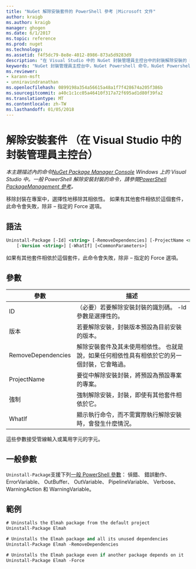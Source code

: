 ```yaml
---
title: "NuGet 解除安裝套件的 PowerShell 參考 |Microsoft 文件"
author: kraigb
ms.author: kraigb
manager: ghogen
ms.date: 6/1/2017
ms.topic: reference
ms.prod: nuget
ms.technology: 
ms.assetid: f4f5dc79-8e8e-4012-8986-873a5d9283d9
description: "在 Visual Studio 中的 NuGet 封裝管理員主控台中的封裝解除安裝的 PowerShell 命令的參考。"
keywords: "NuGet 封裝管理員主控台中，NuGet Powershell 命令，NuGet Powershell 參考，解除安裝套件"
ms.reviewer:
- karann-msft
- unniravindranathan
ms.openlocfilehash: 0899198a354a56615a48a1f7f428674a205f386b
ms.sourcegitcommit: a40c1c1cc05a46410f317a72f695ad1d80f39fa2
ms.translationtype: MT
ms.contentlocale: zh-TW
ms.lasthandoff: 01/05/2018
---
```

# <a name="uninstall-package-package-manager-console-in-visual-studio"></a>解除安裝套件 （在 Visual Studio 中的封裝管理員主控台）

*本主題描述內的命令[NuGet Package Manager Console](Package-Manager-Console.md) Windows 上的 Visual Studio 中。一般 PowerShell 解除安裝封裝的命令，請參閱[PowerShell PackageManagement 參考](/powershell/module/packagemanagement/?view=powershell-6)。*

移除封裝在專案中，選擇性地移除其相依性。 如果有其他套件相依於這個套件，此命令會失敗，除非 – 指定的 Force 選項。

## <a name="syntax"></a>語法

```ps
Uninstall-Package [-Id] <string> [-RemoveDependencies] [-ProjectName <string>] [-Force]
    [-Version <string>] [-WhatIf] [<CommonParameters>]
```

如果有其他套件相依於這個套件，此命令會失敗，除非 – 指定的 Force 選項。

## <a name="parameters"></a>參數

| 參數 | 描述 |
| --- | --- |
| ID | （必要）若要解除安裝封裝的識別碼。 -Id 參數是選擇性的。 |
| 版本 | 若要解除安裝，封裝版本預設為目前安裝的版本。 |
| RemoveDependencies | 解除安裝套件及其未使用相依性。 也就是說，如果任何相依性具有相依於它的另一個封裝，它會略過。 |
| ProjectName | 要從中解除安裝封裝，將預設為預設專案的專案。 |
| 強制 | 強制解除安裝，封裝，即使有其他套件相依於它。 |
| WhatIf | 顯示執行命令，而不需實際執行解除安裝時，會發生什麼情況。 |

這些參數接受管線輸入或萬用字元的字元。

## <a name="common-parameters"></a>一般參數

`Uninstall-Package`支援下列[一般 PowerShell 參數](http://go.microsoft.com/fwlink/?LinkID=113216)： 偵錯、 錯誤動作、 ErrorVariable、 OutBuffer、 OutVariable、 PipelineVariable、 Verbose、 WarningAction 和 WarningVariable。

## <a name="examples"></a>範例

```ps
# Uninstalls the Elmah package from the default project
Uninstall-Package Elmah

# Uninstalls the Elmah package and all its unused dependencies
Uninstall-Package Elmah -RemoveDependencies 

# Uninstalls the Elmah package even if another package depends on it
Uninstall-Package Elmah -Force
```
